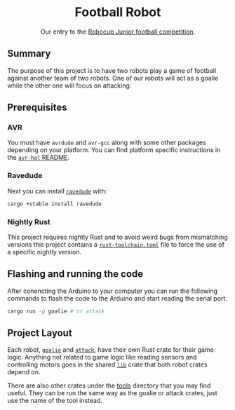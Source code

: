 <div align="center">

# Football Robot

Our entry to the [Robocup Junior football competition](https://www.robocupjunior.org.nz/competition-categories/soccer-competition).

</div>

## Summary

The purpose of this project is to have two robots play a game of football against another team of two robots. One of our robots will act as a goalie while the other one will focus on attacking.

## Prerequisites

### AVR

You must have `avrdude` and `avr-gcc` along with some other packages depending on your platform. You can find platform specific instructions in the [`avr-hal` README].

### Ravedude

Next you can install [`ravedude`] with:

```sh
cargo +stable install ravedude
```

### Nightly Rust

This project requires nightly Rust and to avoid weird bugs from mismatching versions this project contains a [`rust-toolchain.toml`](./rust-toolchain.toml) file to force the use of a specific nightly version.

[`avr-hal` README]: https://github.com/Rahix/avr-hal#readme
[`ravedude`]: https://crates.io/crates/ravedude

## Flashing and running the code

After conencting the Arduino to your computer you can run the following commands to flash the code to the Arduino and start reading the serial port.

```sh
cargo run -p goalie # or attack
```

## Project Layout

Each robot, [`goalie`](goalie) and [`attack`](attack), have their own Rust crate for their game logic. Anything not related to game logic like reading sensors and controlling motors goes in the shared [`lib`](lib) crate that both robot crates depend on.

There are also other crates under the [tools](tools) directory that you may find useful. They can be run the same way as the goalie or attack crates, just use the name of the tool instead.
